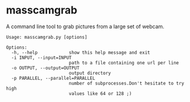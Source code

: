 masscamgrab
===========

A command line tool to grab pictures from a large set of webcam.

	Usage: masscamgrab.py [options]

	Options:
	  -h, --help            show this help message and exit
	  -i INPUT, --input=INPUT
	                        path to a file containing one url per line
	  -o OUTPUT, --output=OUTPUT
	                        output directory
	  -p PARALLEL, --parallel=PARALLEL
	                        number of subprocesses.Don't hesitate to try high
	                        values like 64 or 128 ;)

